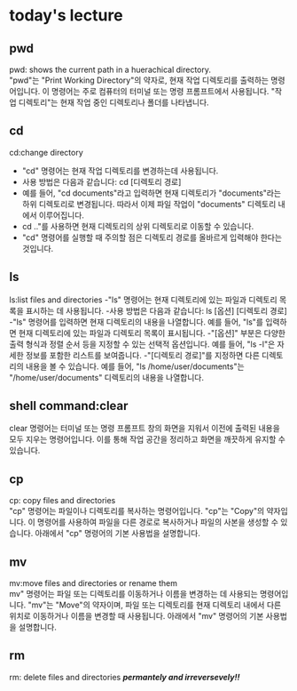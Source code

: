 # today's lecture

## pwd 
pwd: shows the current path in a huerachical directory.  
"pwd"는 "Print Working Directory"의 약자로, 현재 작업 디렉토리를 출력하는 명령어입니다. 이 명령어는 주로 컴퓨터의 터미널 또는 명령 프롬프트에서 사용됩니다. "작업 디렉토리"는 현재 작업 중인 디렉토리나 폴더를 나타냅니다.

## cd
cd:change directory
- "cd" 명령어는 현재 작업 디렉토리를 변경하는데 사용됩니다.
- 사용 방법은 다음과 같습니다: cd [디렉토리 경로]
- 예를 들어, "cd documents"라고 입력하면 현재 디렉토리가 "documents"라는 하위 디렉토리로 변경됩니다. 따라서 이제 파일 작업이 "documents" 디렉토리 내에서 이루어집니다.
- cd .."를 사용하면 현재 디렉토리의 상위 디렉토리로 이동할 수 있습니다.
- "cd" 명령어를 실행할 때 주의할 점은 디렉토리 경로를 올바르게 입력해야 한다는 것입니다.

## ls
ls:list files and directories
-"ls" 명령어는 현재 디렉토리에 있는 파일과 디렉토리 목록을 표시하는 데 사용됩니다.
-사용 방법은 다음과 같습니다: ls [옵션] [디렉토리 경로]
-"ls" 명령어를 입력하면 현재 디렉토리의 내용을 나열합니다. 예를 들어, "ls"를 입력하면 현재 디렉토리에 있는 파일과 디렉토리 목록이 표시됩니다.
-"[옵션]" 부분은 다양한 출력 형식과 정렬 순서 등을 지정할 수 있는 선택적 옵션입니다. 예를 들어, "ls -l"은 자세한 정보를 포함한 리스트를 보여줍니다.
-"[디렉토리 경로]"를 지정하면 다른 디렉토리의 내용을 볼 수 있습니다. 예를 들어, "ls /home/user/documents"는 "/home/user/documents" 디렉토리의 내용을 나열합니다.

## shell command:clear
clear 명령어는 터미널 또는 명령 프롬프트 창의 화면을 지워서 이전에 출력된 내용을 모두 지우는 명령어입니다. 이를 통해 작업 공간을 정리하고 화면을 깨끗하게 유지할 수 있습니다.  

## cp
cp: copy files and directories  
"cp" 명령어는 파일이나 디렉토리를 복사하는 명령어입니다. "cp"는 "Copy"의 약자입니다. 이 명령어를 사용하여 파일을 다른 경로로 복사하거나 파일의 사본을 생성할 수 있습니다. 아래에서 "cp" 명령어의 기본 사용법을 설명합니다.

## mv
mv:move files and directories or rename them  
mv" 명령어는 파일 또는 디렉토리를 이동하거나 이름을 변경하는 데 사용되는 명령어입니다. "mv"는 "Move"의 약자이며, 파일 또는 디렉토리를 현재 디렉토리 내에서 다른 위치로 이동하거나 이름을 변경할 때 사용됩니다. 아래에서 "mv" 명령어의 기본 사용법을 설명합니다.  

## rm
rm: delete files and directories ***permantely and irreversevely!!***


